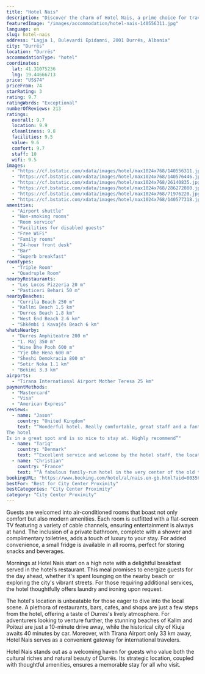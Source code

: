 ```yaml
---
title: "Hotel Nais"
description: "Discover the charm of Hotel Nais, a prime choice for travelers seeking comfort and convenience in the heart of Durrës."
featuredImage: "/images/accommodation/hotel-nais-140556311.jpg"
language: en
slug: hotel-nais
address: "Lagja 1, Bulevardi Epidamni, 2001 Durrës, Albania"
city: "Durrës"
location: "Durrës"
accommodationType: "hotel"
coordinates:
  lat: 41.31075236
  lng: 19.44666713
price: "US$74"
priceFrom: 74
starRating: 3
rating: 9.7
ratingWords: "Exceptional"
numberOfReviews: 213
ratings:
  overall: 9.7
  location: 9.9
  cleanliness: 9.8
  facilities: 9.5
  value: 9.6
  comfort: 9.7
  staff: 10
  wifi: 9.5
images:
  - "https://cf.bstatic.com/xdata/images/hotel/max1024x768/140556311.jpg?k=317fc48932ef297b8455a70ab1fda9a94c724aff77bd0a66d6e7760d39c0e3b4&o=&hp=1"
  - "https://cf.bstatic.com/xdata/images/hotel/max1024x768/140576446.jpg?k=cdc80f458f0ed475aa1f0f03b1c0ca41e21357b5d20b4d76ce4ed0c23739339e&o=&hp=1"
  - "https://cf.bstatic.com/xdata/images/hotel/max1024x768/26140835.jpg?k=6ca43330ff12b643600ea0012b3fa941171657f6a6b37092748b33916c3f73fc&o=&hp=1"
  - "https://cf.bstatic.com/xdata/images/hotel/max1024x768/286272080.jpg?k=412d8bdb006a5ee630de49fd7a6ea52db19258949604557bcb7876c0c82e1dcd&o=&hp=1"
  - "https://cf.bstatic.com/xdata/images/hotel/max1024x768/71976220.jpg?k=efcc14b86b65a3ce01371f37fa012156f56f9a6b2f9b8faa2143ea58950e5091&o=&hp=1"
  - "https://cf.bstatic.com/xdata/images/hotel/max1024x768/140577318.jpg?k=9ca387eb2d62ba92ff7b48b22acd4f0fe80d5b668cfcf95e029b336775e45c76&o=&hp=1"
amenities:
  - "Airport shuttle"
  - "Non-smoking rooms"
  - "Room service"
  - "Facilities for disabled guests"
  - "Free WiFi"
  - "Family rooms"
  - "24-hour front desk"
  - "Bar"
  - "Superb breakfast"
roomTypes:
  - "Triple Room"
  - "Quadruple Room"
nearbyRestaurants:
  - "Los Locos Pizzeria 20 m"
  - "Pasticeri Behari 50 m"
nearbyBeaches:
  - "Currila Beach 250 m"
  - "Kallmi Beach 1.5 km"
  - "Durres Beach 1.8 km"
  - "West End Beach 2.6 km"
  - "Shkëmbi i Kavajës Beach 6 km"
whatsNearby:
  - "Durres Amphiteatre 200 m"
  - "1. Maj 350 m"
  - "Wine Dhe Pooh 600 m"
  - "Yje Dhe Hena 600 m"
  - "Sheshi Demokracia 800 m"
  - "Sotir Noka 1.1 km"
  - "Bekimi 3.3 km"
airports:
  - "Tirana International Airport Mother Teresa 25 km"
paymentMethods:
  - "Mastercard"
  - "Visa"
  - "American Express"
reviews:
  - name: "Jason"
    country: "United Kingdom"
    text: "“Wonderful hotel. Really comfortable, great staff and a fantastic breakfast.
The hotel
Is in a great spot and is so nice to stay at. Highly recommend”"
  - name: "Tariq"
    country: "Denmark"
    text: "“Excellent service and welcome by the hotel staff, the location of the hotel is special, and the breakfast is very excellent and varied. If I visit the city again, it will be my destination.”"
  - name: "Christian"
    country: "France"
    text: "“À fabulous family-run hotel in the very center of the old town, just a few footsteps away from the seafront. Charming welcome, the hotel staff was very helpful, the room nice and clean, parking just in front of the hotel, exceptional breakfast…...”"
bookingURL: "https://www.booking.com/hotel/al/nais.en-gb.html?aid=8035640"
bestFor: "Best for City Center Proximity"
bestCategories: "City Center Proximity"
category: "City Center Proximity"
---
```


Guests are welcomed into air-conditioned rooms that boast not only comfort but also modern amenities. Each room is outfitted with a flat-screen TV featuring a variety of cable channels, ensuring entertainment is always at hand. The inclusion of a private bathroom, complete with a shower and complimentary toiletries, adds a touch of luxury to your stay. For added convenience, a small fridge is available in all rooms, perfect for storing snacks and beverages.

Mornings at Hotel Nais start on a high note with a delightful breakfast served in the hotel’s restaurant. This meal promises to energize guests for the day ahead, whether it's spent lounging on the nearby beach or exploring the city's vibrant streets. For those requiring additional services, the hotel thoughtfully offers laundry and ironing upon request.

The hotel's location is unbeatable for those eager to dive into the local scene. A plethora of restaurants, bars, cafes, and shops are just a few steps from the hotel, offering a taste of Durres's lively atmosphere. For adventurers looking to venture further, the stunning beaches of Kallm and Poitezi are just a 10-minute drive away, while the historical city of Kiuja awaits 40 minutes by car. Moreover, with Tirana Airport only 33 km away, Hotel Nais serves as a convenient gateway for international travelers.

Hotel Nais stands out as a welcoming haven for guests who value both the cultural riches and natural beauty of Durrës. Its strategic location, coupled with thoughtful amenities, ensures a memorable stay for all who visit.